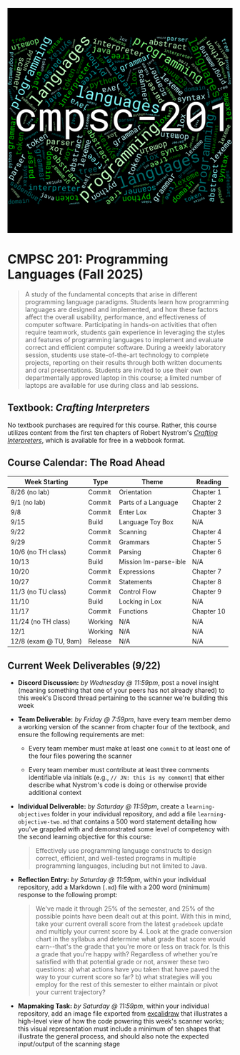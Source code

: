 ![CMPSC 201 word cloud](../assets/allegheny-college-cmpsc-201-fall-2025.png)

# CMPSC 201: Programming Languages (Fall 2025)

> A study of the fundamental concepts that arise in different programming
language paradigms. Students learn how programming languages are designed and
implemented, and how these factors affect the overall usability, performance,
and effectiveness of computer software. Participating in hands-on activities
that often require teamwork, students gain experience in leveraging the styles
and features of programming languages to implement and evaluate correct and
efficient computer software. During a weekly laboratory session, students use
state-of-the-art technology to complete projects, reporting on their results
through both written documents and oral presentations. Students are invited to
use their own departmentally approved laptop in this course; a limited number of
laptops are available for use during class and lab sessions.

## Textbook: *Crafting Interpreters*

No textbook purchases are required for this course. Rather, this course utilizes
content from the first ten chapters of Robert Nystrom's
[*Crafting Interpreters*](https://craftinginterpreters.com/contents.html), which
is available for free in a webbook format.

## Course Calendar: The Road Ahead

| Week Starting            | Type      | Theme                    | Reading    |
| ------------------------ | --------- | ------------------------ | ---------- |
| 8/26 (no lab)            | Commit    | Orientation              | Chapter 1  |
| 9/1 (no lab)             | Commit    | Parts of a Language      | Chapter 2  |
| 9/8                      | Commit    | Enter Lox                | Chapter 3  |
| 9/15                     | Build     | Language Toy Box         | N/A        |
| 9/22                     | Commit    | Scanning                 | Chapter 4  |
| 9/29                     | Commit    | Grammars                 | Chapter 5  |
| 10/6 (no TH class)       | Commit    | Parsing                  | Chapter 6  |
| 10/13                    | Build     | Mission Im-parse-ible    | N/A        |
| 10/20                    | Commit    | Expressions              | Chapter 7  |
| 10/27                    | Commit    | Statements               | Chapter 8  |
| 11/3 (no TU class)       | Commit    | Control Flow             | Chapter 9  |
| 11/10                    | Build     | Locking in Lox           | N/A        |
| 11/17                    | Commit    | Functions                | Chapter 10 |
| 11/24 (no TH class)      | Working   | N/A                      | N/A        |
| 12/1                     | Working   | N/A                      | N/A        |
| 12/8 (exam @ TU, 9am)    | Release   | N/A                      | N/A        |

## Current Week Deliverables (9/22)

- **Discord Discussion:** *by Wednesday @ 11:59pm*, post a novel insight
  (meaning something that one of your peers has not already shared) to this
  week's Discord thread pertaining to the scanner we're building this week

- **Team Deliverable:** *by Friday @ 7:59pm*, have every team member demo a
  working version of the scanner from chapter four of the textbook, and ensure
  the following requirements are met:

  - Every team member must make at least one `commit` to at least one of the
    four files powering the scanner

  - Every team member must contribute at least three comments identifiable via
    initials (e.g., `// JN: this is my comment`) that either describe what
    Nystrom's code is doing or otherwise provide additional context

- **Individual Deliverable:** *by Saturday @ 11:59pm*, create a
  `learning-objectives` folder in your individual repository, and add a file
  `learning-objective-two.md` that contains a 500 word statement detailing
  how you've grappled with and demonstrated some level of competency with
  the second learning objective for this course:

  > Effectively use programming language constructs to design correct,
  > efficient, and well-tested programs in multiple programming languages,
  > including but not limited to Java.

- **Reflection Entry:** *by Saturday @ 11:59pm*, within your individual
  repository, add a Markdown (`.md`) file with a 200 word (minimum) response to
  the following prompt:
  
  > We've made it through 25% of the semester, and 25% of the possible points
  > have been dealt out at this point. With this in mind, take your current
  > overall score from the latest `gradebook` update and multiply your current
  > score by 4. Look at the grade conversion chart in the syllabus and determine
  > what grade that score would earn--that's the grade that you're more or less
  > on track for. Is this a grade that you're happy with? Regardless of whether
  > you're satisfied with that potential grade or not, answer these two
  > questions: a) what actions have you taken that have paved the way to your
  > current score so far? b) what strategies will you employ for the rest of
  > this semester to either maintain or pivot your current trajectory?

- **Mapmaking Task:** *by Saturday @ 11:59pm*, within your individual
  repository, add an image file exported from
  [excalidraw](https://excalidraw.com/) that illustrates a high-level view of
  how the code powering this week's scanner works; this visual representation
  must include a minimum of ten shapes that illustrate the general process, and
  should also note the expected input/output of the scanning stage
